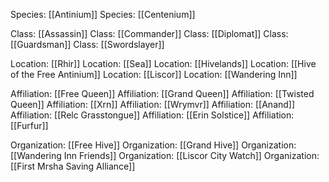 Species: [[Antinium]]
Species: [[Centenium]]

Class: [[Assassin]]
Class: [[Commander]]
Class: [[Diplomat]]
Class: [[Guardsman]]
Class: [[Swordslayer]]

Location: [[Rhir]]
Location: [[Sea]]
Location: [[Hivelands]]
Location: [[Hive of the Free Antinium]]
Location: [[Liscor]]
Location: [[Wandering Inn]]

Affiliation: [[Free Queen]]
Affiliation: [[Grand Queen]]
Affiliation: [[Twisted Queen]]
Affiliation: [[Xrn]]
Affiliation: [[Wrymvr]]
Affiliation: [[Anand]]
Affiliation: [[Relc Grasstongue]]
Affiliation: [[Erin Solstice]]
Affiliation: [[Furfur]]

Organization: [[Free Hive]]
Organization: [[Grand Hive]]
Organization: [[Wandering Inn Friends]]
Organization: [[Liscor City Watch]]
Organization: [[First Mrsha Saving Alliance]]
